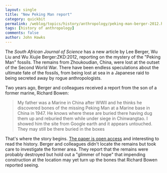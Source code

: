 ```yaml
---
layout: single 
title: "New Peking Man report" 
category: quickbit
permalink: /weblog/topics/history/anthropology/peking-man-berger-2012.html
tags: [history of anthropology] 
comments: false 
author: John Hawks 
---
```


The <em>South African Journal of Science</em> has a new article by Lee Berger, Wu Liu and Wu Xiujie <bib>Berger:ZKD:2012</bib>, reporting on the mystery of the "Peking Man" fossils. The remains from Zhoukoudian, China, were lost at the outset of the Second World War. There have been endless speculations about the ultimate fate of the fossils, from being lost at sea in a Japanese raid to being secreted away by rogue anthropologists. 

Two years ago, Berger and colleagues received a report from the son of a former marine, Richard Bowen:

<blockquote>My father was a Marine in China after WWII and he thinks he discovered bones of the missing Peking Man at a Marine base in China in 1947. He knows where these are buried there having dug them up and reburied them while under siege in Chinwangtao. I showed him the site from Google earth and it appears untouched. They may still be there buried in the boxes  </blockquote>

That's where the story begins. <a href="http://www.sajs.co.za/index.php/SAJS/article/view/1122/1144">The paper is open access</a> and interesting to read the history. Berger and colleagues didn't locate the remains but took care to investigate the former area. They report that the remains were probably destroyed but hold out a "glimmer of hope" that impending construction at the location may yet turn up the bones that Richard Bowen reported seeing. 

